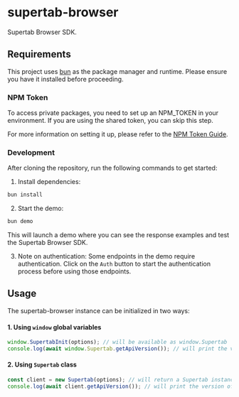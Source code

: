 # supertab-browser

Supertab Browser SDK.

## Requirements

This project uses [bun](https://bun.sh/) as the package manager and runtime. Please ensure you have it installed before proceeding.

### NPM Token

To access private packages, you need to set up an NPM_TOKEN in your environment. If you are using the shared token, you can skip this step.

For more information on setting it up, please refer to the [NPM Token Guide](https://laterpay-supertab-docs.readthedocs-hosted.com/en/latest/developers/guides/local-dev/#npm-token).

### Development

After cloning the repository, run the following commands to get started:

1. Install dependencies:

```bash
bun install
```

2. Start the demo:

```bash
bun demo
```

This will launch a demo where you can see the response examples and test the Supertab Browser SDK.

3. Note on authentication: Some endpoints in the demo require authentication. Click on the `Auth` button to start the authentication process before using those endpoints.

## Usage

The supertab-browser instance can be initialized in two ways:

#### 1. Using `window` global variables

```javascript
window.SupertabInit(options); // will be available as window.Supertab
console.log(await window.Supertab.getApiVersion()); // will print the version of the API
```

#### 2. Using `Supertab` class

```javascript
const client = new Supertab(options); // will return a Supertab instance
console.log(await client.getApiVersion()); // will print the version of the API
```
